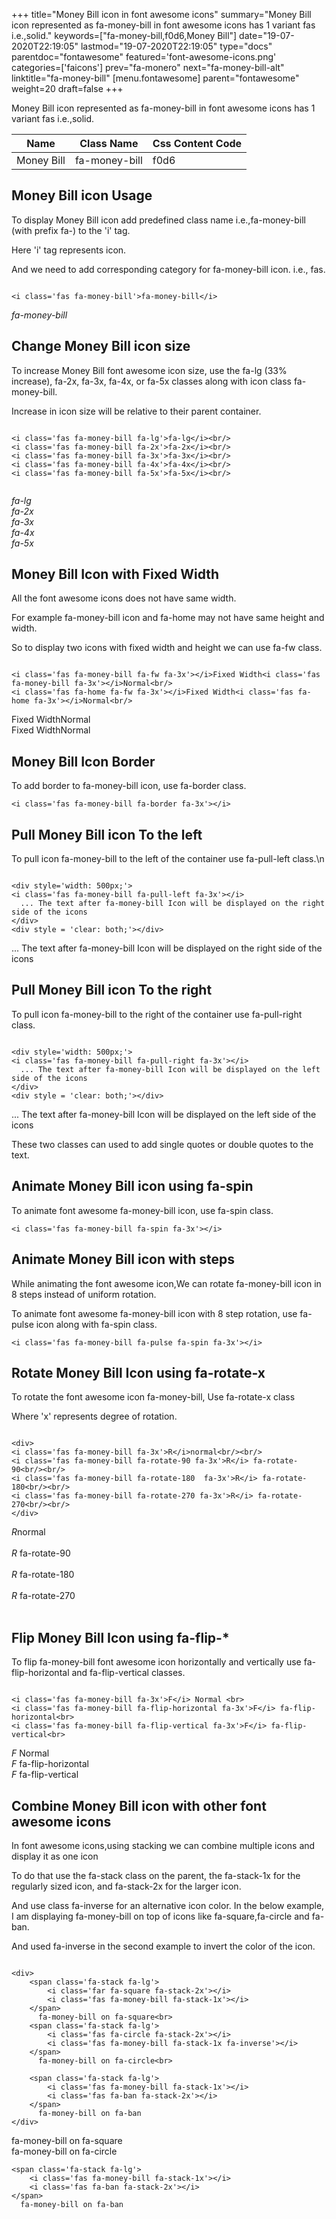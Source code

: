 +++
title="Money Bill icon in font awesome icons"
summary="Money Bill icon represented as fa-money-bill in font awesome icons has 1 variant fas i.e.,solid."
keywords=["fa-money-bill,f0d6,Money Bill"]
date="19-07-2020T22:19:05"
lastmod="19-07-2020T22:19:05"
type="docs"
parentdoc="fontawesome"
featured='font-awesome-icons.png'
categories=['faicons']
prev="fa-monero"
next="fa-money-bill-alt"
linktitle="fa-money-bill"
[menu.fontawesome]
parent="fontawesome"
weight=20
draft=false
+++


Money Bill icon represented as fa-money-bill in font awesome icons has 1 variant fas i.e.,solid.

<div class='table-responsive'><table class='table'><thead><tr><th>Name</th><th>Class Name</th><th>Css Content Code</th></tr></thead><tbody><tr><td>Money Bill</td><td>fa-money-bill</td><td>f0d6</td></tr></tbody></table></div>



## Money Bill icon Usage

To display Money Bill icon add predefined class name i.e.,fa-money-bill (with prefix fa-) to the 'i' tag.

Here 'i' tag represents icon.

And we need to add corresponding category for fa-money-bill icon. i.e., fas.


```

<i class='fas fa-money-bill'>fa-money-bill</i>
```

<i class='fas fa-money-bill'>fa-money-bill</i>




## Change Money Bill icon size
To increase Money Bill font awesome icon size, use the fa-lg (33% increase), fa-2x, fa-3x, fa-4x, or fa-5x classes along with icon class fa-money-bill.

Increase in icon size will be relative to their parent container. 

```

<i class='fas fa-money-bill fa-lg'>fa-lg</i><br/>
<i class='fas fa-money-bill fa-2x'>fa-2x</i><br/>
<i class='fas fa-money-bill fa-3x'>fa-3x</i><br/>
<i class='fas fa-money-bill fa-4x'>fa-4x</i><br/>
<i class='fas fa-money-bill fa-5x'>fa-5x</i><br/>
            
```

<i class='fas fa-money-bill fa-lg'>fa-lg</i><br/>
<i class='fas fa-money-bill fa-2x'>fa-2x</i><br/>
<i class='fas fa-money-bill fa-3x'>fa-3x</i><br/>
<i class='fas fa-money-bill fa-4x'>fa-4x</i><br/>
<i class='fas fa-money-bill fa-5x'>fa-5x</i><br/>
            



## Money Bill Icon with Fixed Width 

All the font awesome icons does not have same width.

For example fa-money-bill icon and fa-home may not have same height and width.

So to display two icons with fixed width and height we can use fa-fw class.


```

<i class='fas fa-money-bill fa-fw fa-3x'></i>Fixed Width<i class='fas fa-money-bill fa-3x'></i>Normal<br/>
<i class='fas fa-home fa-fw fa-3x'></i>Fixed Width<i class='fas fa-home fa-3x'></i>Normal<br/>
```

<i class='fas fa-money-bill fa-fw fa-3x'></i>Fixed Width<i class='fas fa-money-bill fa-3x'></i>Normal<br/>
<i class='fas fa-home fa-fw fa-3x'></i>Fixed Width<i class='fas fa-home fa-3x'></i>Normal<br/>



## Money Bill Icon Border 

To add border to fa-money-bill icon, use fa-border class.


```
<i class='fas fa-money-bill fa-border fa-3x'></i>

```
<i class='fas fa-money-bill fa-border fa-3x'></i>





## Pull Money Bill icon To the left

To pull icon fa-money-bill to the left of the container use fa-pull-left class.\n

```

<div style='width: 500px;'>
<i class='fas fa-money-bill fa-pull-left fa-3x'></i>
  ... The text after fa-money-bill Icon will be displayed on the right side of the icons
</div>
<div style = 'clear: both;'></div>
```

<div style='width: 500px;'>
<i class='fas fa-money-bill fa-pull-left fa-3x'></i>
  ... The text after fa-money-bill Icon will be displayed on the right side of the icons
</div>
<div style = 'clear: both;'></div>




## Pull Money Bill icon To the right
To pull icon fa-money-bill to the right of the container use fa-pull-right class.

```

<div style='width: 500px;'>
<i class='fas fa-money-bill fa-pull-right fa-3x'></i>
  ... The text after fa-money-bill Icon will be displayed on the left side of the icons
</div>
<div style = 'clear: both;'></div>
```

<div style='width: 500px;'>
<i class='fas fa-money-bill fa-pull-right fa-3x'></i>
  ... The text after fa-money-bill Icon will be displayed on the left side of the icons
</div>
<div style = 'clear: both;'></div>

These two classes can used to add single quotes or double quotes to the text.


## Animate Money Bill icon using fa-spin
To animate font awesome fa-money-bill icon, use fa-spin class.

```
<i class='fas fa-money-bill fa-spin fa-3x'></i>
```
<i class='fas fa-money-bill fa-spin fa-3x'></i>




## Animate Money Bill icon with steps
While animating the font awesome icon,We can rotate fa-money-bill icon in 8 steps instead of uniform rotation.

To animate font awesome fa-money-bill icon with 8 step rotation, use fa-pulse icon along with fa-spin class.


```
<i class='fas fa-money-bill fa-pulse fa-spin fa-3x'></i>

```
<i class='fas fa-money-bill fa-pulse fa-spin fa-3x'></i>





## Rotate Money Bill Icon using fa-rotate-x
To rotate the font awesome icon fa-money-bill, Use fa-rotate-x class

Where 'x' represents degree of rotation.


```

<div>
<i class='fas fa-money-bill fa-3x'>R</i>normal<br/><br/>
<i class='fas fa-money-bill fa-rotate-90 fa-3x'>R</i> fa-rotate-90<br/><br/> 
<i class='fas fa-money-bill fa-rotate-180  fa-3x'>R</i> fa-rotate-180<br/><br/> 
<i class='fas fa-money-bill fa-rotate-270 fa-3x'>R</i> fa-rotate-270<br/><br/>
</div>
```

<div>
<i class='fas fa-money-bill fa-3x'>R</i>normal<br/><br/>
<i class='fas fa-money-bill fa-rotate-90 fa-3x'>R</i> fa-rotate-90<br/><br/> 
<i class='fas fa-money-bill fa-rotate-180  fa-3x'>R</i> fa-rotate-180<br/><br/> 
<i class='fas fa-money-bill fa-rotate-270 fa-3x'>R</i> fa-rotate-270<br/><br/>
</div>




## Flip Money Bill Icon using fa-flip-*
To flip fa-money-bill font awesome icon horizontally and vertically use fa-flip-horizontal and fa-flip-vertical classes. 

```

<i class='fas fa-money-bill fa-3x'>F</i> Normal <br>
<i class='fas fa-money-bill fa-flip-horizontal fa-3x'>F</i> fa-flip-horizontal<br>
<i class='fas fa-money-bill fa-flip-vertical fa-3x'>F</i> fa-flip-vertical<br>
```

<i class='fas fa-money-bill fa-3x'>F</i> Normal <br>
<i class='fas fa-money-bill fa-flip-horizontal fa-3x'>F</i> fa-flip-horizontal<br>
<i class='fas fa-money-bill fa-flip-vertical fa-3x'>F</i> fa-flip-vertical<br>




## Combine Money Bill icon with other font awesome icons
In font awesome icons,using stacking we can combine multiple icons and display it as one icon 

To do that use the fa-stack class on the parent, the fa-stack-1x for the regularly sized icon, and fa-stack-2x for the larger icon.

And use class fa-inverse for an alternative icon color. 
In the below example, I am displaying fa-money-bill on top of icons like fa-square,fa-circle and fa-ban.

And used fa-inverse in the second example to invert the color of the icon.

```

<div>
    <span class='fa-stack fa-lg'>
        <i class='far fa-square fa-stack-2x'></i>
        <i class='fas fa-money-bill fa-stack-1x'></i>
    </span>
      fa-money-bill on fa-square<br>
    <span class='fa-stack fa-lg'>
        <i class='fas fa-circle fa-stack-2x'></i>
        <i class='fas fa-money-bill fa-stack-1x fa-inverse'></i>
    </span>
      fa-money-bill on fa-circle<br>

    <span class='fa-stack fa-lg'>
        <i class='fas fa-money-bill fa-stack-1x'></i>
        <i class='fas fa-ban fa-stack-2x'></i>
    </span>
      fa-money-bill on fa-ban
</div>
```

<div>
    <span class='fa-stack fa-lg'>
        <i class='far fa-square fa-stack-2x'></i>
        <i class='fas fa-money-bill fa-stack-1x'></i>
    </span>
      fa-money-bill on fa-square<br>
    <span class='fa-stack fa-lg'>
        <i class='fas fa-circle fa-stack-2x'></i>
        <i class='fas fa-money-bill fa-stack-1x fa-inverse'></i>
    </span>
      fa-money-bill on fa-circle<br>

    <span class='fa-stack fa-lg'>
        <i class='fas fa-money-bill fa-stack-1x'></i>
        <i class='fas fa-ban fa-stack-2x'></i>
    </span>
      fa-money-bill on fa-ban
</div>






